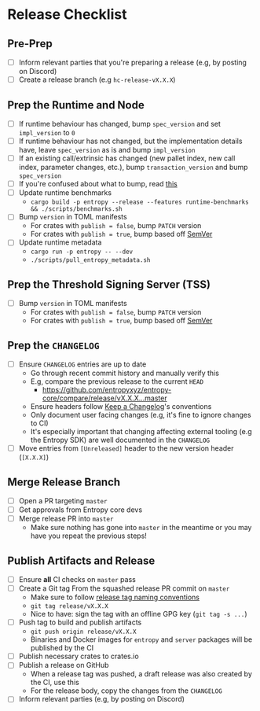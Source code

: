 # Release Checklist

## Pre-Prep
- [ ] Inform relevant parties that you're preparing a release (e.g, by posting on Discord)
- [ ] Create a release branch (e.g `hc-release-vX.X.X`)

## Prep the Runtime and Node
- [ ] If runtime behaviour has changed, bump `spec_version` and set `impl_version` to `0`
- [ ] If runtime behaviour has not changed, but the implementation details have, leave `spec_version`
  as is and bump `impl_version`
- [ ] If an existing call/extrinsic has changed (new pallet index, new call index, parameter changes,
  etc.), bump `transaction_version` and bump `spec_version`
- [ ] If you're confused about what to bump, read [this](https://paritytech.github.io/polkadot-sdk/master/sp_version/struct.RuntimeVersion.html)
- [ ] Update runtime benchmarks
    - `cargo build -p entropy --release --features runtime-benchmarks && ./scripts/benchmarks.sh`
- [ ] Bump `version` in TOML manifests
    - For crates with `publish = false`, bump `PATCH` version
    - For crates with `publish = true`, bump based off [SemVer](https://semver.org/)
- [ ] Update runtime metadata
    - `cargo run -p entropy -- --dev`
    - `./scripts/pull_entropy_metadata.sh`

## Prep the Threshold Signing Server (TSS)
- [ ] Bump `version` in TOML manifests
    - For crates with `publish = false`, bump `PATCH` version
    - For crates with `publish = true`, bump based off [SemVer](https://semver.org/)

## Prep the `CHANGELOG`
- [ ] Ensure `CHANGELOG` entries are up to date
    - Go through recent commit history and manually verify this
    - E.g, compare the previous release to the current `HEAD`
        - https://github.com/entropyxyz/entropy-core/compare/release/vX.X.X...master
    - Ensure headers follow [Keep a Changelog](https://keepachangelog.com/en/1.1.0/)'s conventions
    - Only document user facing changes (e.g, it's fine to ignore changes to CI)
    - It's especially important that changing affecting external tooling (e.g the Entropy SDK) are
      well documented in the `CHANGELOG`
- [ ] Move entries from `[Unreleased]` header to the new version header (`[X.X.X]`)

## Merge Release Branch
- [ ] Open a PR targeting `master`
- [ ] Get approvals from Entropy core devs
- [ ] Merge release PR into `master`
    - Make sure nothing has gone into `master` in the meantime or you may have you repeat the
      previous steps!

## Publish Artifacts and Release
- [ ] Ensure **all** CI checks on `master` pass
- [ ] Create a Git tag From the squashed release PR commit on `master`
    - Make sure to follow [release tag naming conventions](https://github.com/entropyxyz/meta/wiki/Release-management)
    - `git tag release/vX.X.X`
    - Nice to have: sign the tag with an offline GPG key (`git tag -s ...`)
- [ ] Push tag to build and publish artifacts
    - `git push origin release/vX.X.X`
    - Binaries and Docker images for `entropy` and `server` packages will be published by the CI
- [ ] Publish necessary crates to crates.io
- [ ] Publish a release on GitHub
    - When a release tag was pushed, a draft release was also created by the CI, use this
    - For the release body, copy the changes from the `CHANGELOG`
- [ ] Inform relevant parties (e.g, by posting on Discord)
